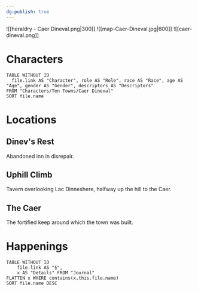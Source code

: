 ```yaml
---
dg-publish: true
---
```

![[heraldry - Caer Dineval.png|300]]
![[map-Caer-Dineval.jpg|600]]
![[caer-dineval.png]]
# Characters
```dataview 
TABLE WITHOUT ID
  file.link AS "Character", role AS "Role", race AS "Race", age AS "Age", gender AS "Gender", descriptors AS "Descriptors"
FROM "Characters/Ten Towns/Caer Dineval"
SORT file.name
```

# Locations
## Dinev's Rest
Abandoned inn in disrepair.
## Uphill Climb
Tavern overlooking Lac Dinneshere, halfway up the hill to the Caer.
## The Caer
The fortified keep around which the town was built.

# Happenings
```dataview
TABLE WITHOUT ID
	file.link AS "§", 
	x AS "Details" FROM "Journal"
FLATTEN x WHERE contains(x,this.file.name) 
SORT file.name DESC
```
